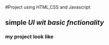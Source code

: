 #Project using HTML,CSS and Javascript
## simple _UI wit basic fnctionality_
### my project look like
<img sre="https://www.codingnepalweb.com/wp-content/uploads/2022/09/Image20gallery20with20search20box.jpgf">



